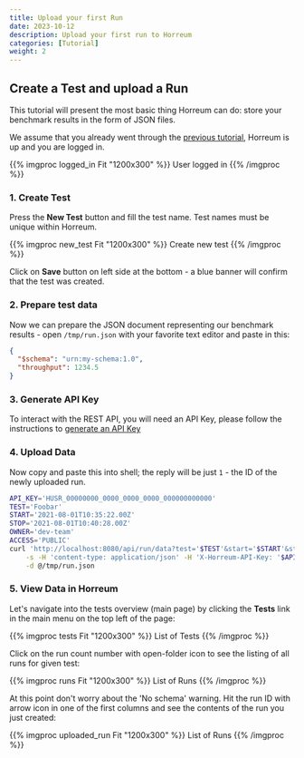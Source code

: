 ```yaml
---
title: Upload your first Run
date: 2023-10-12
description: Upload your first run to Horreum
categories: [Tutorial]
weight: 2
---
```


## Create a Test and upload a Run

This tutorial will present the most basic thing Horreum can do: store your benchmark results in the form of JSON files. 

We assume that you already went through the [previous tutorial](/docs/tutorials/get-started), Horreum is up and you are logged in.

{{% imgproc logged_in Fit "1200x300" %}}
User logged in
{{% /imgproc %}}

### 1. Create Test

Press the **New Test** button and fill the test name. Test names must be unique within Horreum.

{{% imgproc new_test Fit "1200x300" %}}
Create new test
{{% /imgproc %}}

Click on **Save** button on left side at the bottom - a blue banner will confirm that the test was created.

### 2. Prepare test data

Now we can prepare the JSON document representing our benchmark results - open `/tmp/run.json` with your favorite text editor and paste in this:

```json
{
  "$schema": "urn:my-schema:1.0",
  "throughput": 1234.5
}
```

### 3. Generate API Key

To interact with the REST API, you will need an API Key, please follow the instructions to [generate an API Key](/docs/tasks/api-keys/)

### 4. Upload Data

Now copy and paste this into shell; the reply will be just `1` - the ID of the newly uploaded run.

```bash
API_KEY='HUSR_00000000_0000_0000_0000_000000000000'
TEST='Foobar'
START='2021-08-01T10:35:22.00Z'
STOP='2021-08-01T10:40:28.00Z'
OWNER='dev-team'
ACCESS='PUBLIC'
curl 'http://localhost:8080/api/run/data?test='$TEST'&start='$START'&stop='$STOP'&owner='$OWNER'&access='$ACCESS \
    -s -H 'content-type: application/json' -H 'X-Horreum-API-Key: '$API_KEY \
    -d @/tmp/run.json
```

### 5. View Data in Horreum

Let's navigate into the tests overview (main page) by clicking the **Tests** link in the main menu on the top left of the page:

{{% imgproc tests Fit "1200x300" %}}
List of Tests
{{% /imgproc %}}


Click on the run count number with open-folder icon to see the listing of all runs for given test:

{{% imgproc runs Fit "1200x300" %}}
List of Runs
{{% /imgproc %}}


At this point don't worry about the 'No schema' warning. Hit the run ID with arrow icon in one of the first columns and see the contents of the run you just created:

{{% imgproc uploaded_run Fit "1200x300" %}}
List of Runs
{{% /imgproc %}}
